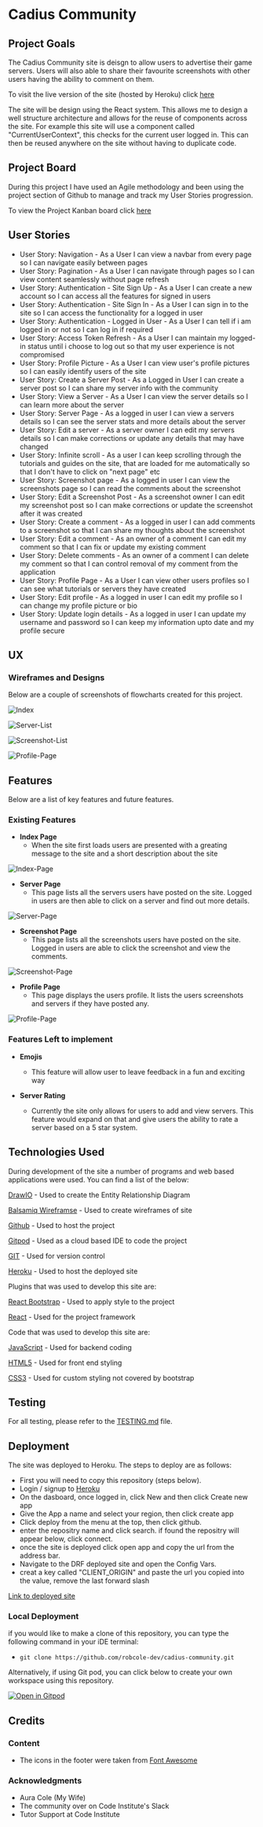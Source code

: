 # Cadius Community

## Project Goals

The Cadius Community site is deisgn to allow users to advertise their game servers. Users will also able to share their favourite screenshots with other users having the ability to comment on them.

To visit the live version of the site (hosted by Heroku) click [here](http://cadius-community.herokuapp.com/)

The site will be design using the React system. This allows me to design a well structure architecture and allows for the reuse of components across the site. For example this site will use a component called "CurrentUserContext", this checks for the current user logged in. This can then be reused anywhere on the site without having to duplicate code.

## Project Board

During this project I have used an Agile methodology and been using the project section of Github to manage and track my User Stories progression.

To view the Project Kanban board click [here](https://github.com/users/robcole-dev/projects/1/views/1)


## User Stories

- User Story: Navigation - As a User I can view a navbar from every page so I can navigate easily between pages
- User Story: Pagination - As a User I can navigate through pages so I can view content seamlessly without page refresh
- User Story: Authentication - Site Sign Up - As a User I can create a new account so I can access all the features for signed in users
- User Story: Authentication - Site Sign In - As a User I can sign in to the site so I can access the functionality for a logged in user
- User Story: Authentication - Logged in User - As a User I can tell if i am logged in or not so I can log in if required
- User Story: Access Token Refresh - As a User I can maintain my logged-in status until i choose to log out so that my user experience is not compromised
- User Story: Profile Picture - As a User I can view user's profile pictures so I can easily identify users of the site
- User Story: Create a Server Post - As a Logged in User I can create a server post so I can share my server info with the community
- User Story: View a Server - As a User I can view the server details so I can learn more about the server
- User Story: Server Page - As a logged in user I can view a servers details so I can see the server stats and more details about the server
- User Story: Edit a server - As a server owner I can edit my servers details so I can make corrections or update any details that may have changed
- User Story: Infinite scroll - As a user I can keep scrolling through the tutorials and guides on the site, that are loaded for me automatically so that I don't have to click on "next page" etc
- User Story: Screenshot page - As a logged in user I can view the screenshots page so I can read the comments about the screenshot
- User Story: Edit a Screenshot Post - As a screenshot owner I can edit my screenshot post so I can make corrections or update the screenshot after it was created
- User Story: Create a comment - As a logged in user I can add comments to a screenshot so that I can share my thoughts about the screenshot
- User Story: Edit a comment - As an owner of a comment I can edit my comment so that I can fix or update my existing comment
- User Story: Delete comments - As an owner of a comment I can delete my comment so that I can control removal of my comment from the application
- User Story: Profile Page - As a User I can view other users profiles so I can see what tutorials or servers they have created
- User Story: Edit profile - As a logged in user I can edit my profile so I can change my profile picture or bio
- User Story: Update login details - As a logged in user I can update my username and password so I can keep my information upto date and my profile secure

## UX

### Wireframes and Designs

Below are a couple of screenshots of flowcharts created for this project.

![Index](document/readme/index.jpg)

![Server-List](document/readme/server-list.jpg)

![Screenshot-List](document/readme/guides-list.jpg)

![Profile-Page](document/readme/profile-page.jpg)

## Features 

Below are a list of key features and future features.

### Existing Features

- __Index Page__
    - When the site first loads users are presented with a greating message to the site and a short description about the site

![Index-Page]()

- __Server Page__
    - This page lists all the servers users have posted on the site. Logged in users are then able to click on a server and find out more details.

![Server-Page]()

- __Screenshot Page__
    - This page lists all the screenshots users have posted on the site. Logged in users are able to click the screenshot and view the comments.

![Screenshot-Page]()

- __Profile Page__
    - This page displays the users profile. It lists the users screenshots and servers if they have posted any.

![Profile-Page]()

### Features Left to implement

- __Emojis__
    - This feature will allow user to leave feedback in a fun and exciting way

- __Server Rating__
    - Currently the site only allows for users to add and view servers. This feature would expand on that and give users the ability to rate a server based on a 5 star system.


## Technologies Used

During development of the site a number of programs and web based applications were used. You can find a list of the below:

[DrawIO](https://drawio-app.com/) - Used to create the Entity Relationship Diagram

[Balsamiq Wireframse](https://balsamiq.com/wireframes/) - Used to create wireframes of site

[Github](https://github.com/) - Used to host the project

[Gitpod](https://www.gitpod.io/) - Used as a cloud based IDE to code the project

[GIT](https://en.wikipedia.org/wiki/Git) - Used for version control

[Heroku](https://www.heroku.com/) - Used to host the deployed site

Plugins that was used to develop this site are:

[React Bootstrap](https://react-bootstrap.github.io/) - Used to apply style to the project

[React](https://reactjs.org/) - Used for the project framework

Code that was used to develop this site are:

[JavaScript](https://www.javascript.com/) - Used for backend coding

[HTML5](https://en.wikipedia.org/wiki/HTML5) - Used for front end styling

[CSS3](https://en.wikipedia.org/wiki/CSS) - Used for custom styling not covered by bootstrap

## Testing

For all testing, please refer to the [TESTING.md](TESTING.md) file.

## Deployment

The site was deployed to Heroku. The steps to deploy are as follows: 
- First you will need to copy this repository (steps below).
- Login / signup to [Heroku](https://id.heroku.com/login)
- On the dasboard, once logged in, click New and then click Create new app
- Give the App a name and select your region, then click create app
- Click deploy from the menu at the top, then click github.
- enter the repositry name and click search. if found the repositry will appear below, click connect.
- once the site is deployed click open app and copy the url from the address bar.
- Navigate to the DRF deployed site and open the Config Vars.
- creat a key called "CLIENT_ORIGIN" and paste the url you copied into the value, remove the last forward slash

[Link to deployed site](http://cadius-community.herokuapp.com/)

### Local Deployment

if you would like to make a clone of this repository, you can type the following command in your iDE terminal:

- `git clone https://github.com/robcole-dev/cadius-community.git`

Alternatively, if using Git pod, you can click below to create your own workspace using this repository.

[![Open in Gitpod](https://gitpod.io/button/open-in-gitpod.svg)](https://gitpod.io/#https://github.com/robcole-dev/cadius-community)

## Credits 

### Content

- The icons in the footer were taken from [Font Awesome](https://fontawesome.com/)

### Acknowledgments

- Aura Cole (My Wife)
- The community over on Code Institute's Slack
- Tutor Support at Code Institute